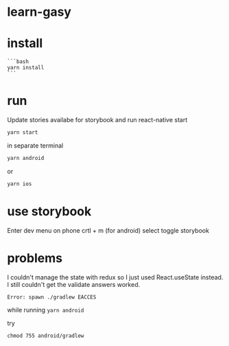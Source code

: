 # learn-gasy

# install

    ```bash
    yarn install
    ```

# run

Update stories availabe for storybook and run react-native start

```bash
yarn start
```

in separate terminal

```bash
yarn android
```

or

```bash
yarn ios
```

# use storybook

Enter dev menu on phone crtl + m (for android) select toggle storybook

# problems

I couldn't manage the state with redux so I just used React.useState instead.
I still couldn't get the validate answers worked.

```bash
Error: spawn ./gradlew EACCES
```

while running `yarn android`

try

```
chmod 755 android/gradlew
```

